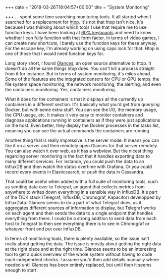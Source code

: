 +++
date = "2018-03-26T18:04:57+00:00"
title = "System Monitoring"

+++
... spent some time searching monitoring tools. It all started when I searched for a replacement for [htop](https://hisham.hm/htop/). It's not that htop isn't nice, it's because I was thinking about which tools I use that require me to use function keys. I have been looking at [60% keyboards](https://deskthority.net/wiki/60%25) and need to know whether I can fully function with that form factor. In terms of video games, I can create new shortcuts, I barely use the function keys for these anyway. For the escape key, I'm already working on using caps lock for that. Htop is one of those that I would need function keys for.

Long story short, I found [Glances](https://nicolargo.github.io/glances/), an open source alternative to htop. It doesn't do all the same things htop does. You can't kill a process straight from it for instance. But in terms of system monitoring, it's miles ahead. Some of the features are the integrated censors for CPU or GPU temps, the file system space monitoring, the network monitoring, the alerting, and even the containers monitoring. Yes, containers monitoring.

What it does for the containers is that it displays all the currently up containers in a different section. It's basically what you'd get from querying Docker, but with some extra stuff. You can see the I/O, the memory usage, the CPU usage, etc. It makes it very easy to monitor containers and diagnose applications running in containers as if they were just applications on the host. Even better, they display the Docker processes in the tasks list, meaning you can see the actual commands the containers are running.

Another thing that is really impressive is the server mode. It means you can fire it on a server and then remotely open Glances for that server remotely. You can also watch it over web, as it has a webview. But the nicest thing regarding server monitoring is the fact that it handles exporting data to many different services. For instance, you could push the data to an InfluxDB and then watch the status overtime with Grafana. Or you could record every events in Elasticsearch, or push the data in Cassandra. 

That could be useful when added with a full suite of monitoring tools, such as sending data over to Telegraf, an agent that collects metrics from anywhere to writes down everything in a sensible way in InfluxDB. It's part of the TICK stack (Telegraf, InfluxDB, Chronograf, Kapacitor) developped by InfluxData. Glances seems to do a part of what Telegraf does, as it aggregates different sources of information to display, but Telegraf works on each agent and then sends the data to a single endpoint that handles everything from there. I could be a strong addition to send data from each host to Telegraf to then see everything there is to see in Chronograf or whatever front end put over InfluxDB.

In terms of monitoring tools, there is plenty available, so the issue isn't really about getting the data. The issue is mostly about getting the right data at the right place and at the right time. Glances seems to be an interesting tool to get a quick overview of the whole system without having to code each independent checks. I assume you'd then add details manually where needed until Glances has been entirely replaced, but until then it seems enough to start.